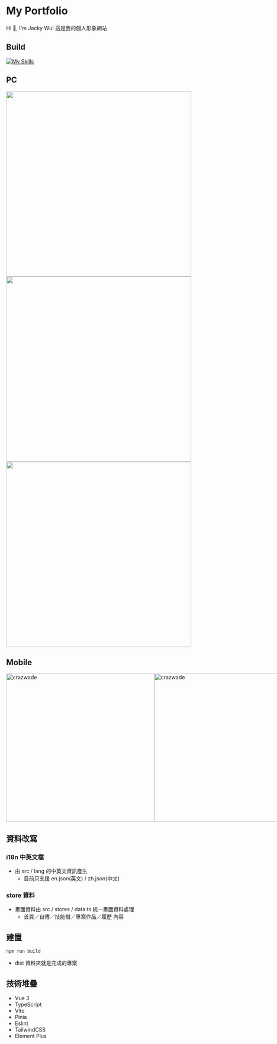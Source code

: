 # My Portfolio

Hi 👋, I'm Jacky Wu!  這是我的個人形象網站

## Build

[![My Skills](https://skillicons.dev/icons?i=ts,vue,vite,tailwindcss,pinia,scss,vscode)](https://skillicons.dev)

## PC

[<img src="https://github.com/user-attachments/assets/f2fae869-c3ac-4623-b98b-5278ff396433" height="500"/>](image.png)
[<img src="https://github.com/user-attachments/assets/4a49b441-1a17-4eeb-989b-150ec50ead3d" height="500"/>](image.png)
[<img src="https://github.com/user-attachments/assets/9c734c79-0d64-4d29-862f-47044295f8c3" height="500"/>](image.png)

## Mobile

<div style='display: flex;'> 
  <img src="https://github.com/user-attachments/assets/e8624175-03ec-4c52-8e13-b03a6f928b90" height="400" alt="crazwade" /> 
  <img src="https://github.com/user-attachments/assets/25acf8bf-edb3-4bc9-83fb-8a9f64108e05" height="400" alt="crazwade" /> 
  <img src="https://github.com/user-attachments/assets/c413234c-69ff-4866-a07c-2ace5fa02bc2" height="400" alt="crazwade" /> 
</div>

## 資料改寫

### i18n 中英文檔
- 由 src / lang 的中英文資訊產生
  - 目前只支援 en.json(英文) / zh.json(中文)

### store 資料
- 畫面資料由 src / stores / data.ts 統一畫面資料處理
  - 首頁／自傳／技能樹／專案作品／履歷 內容 

## 建置
```
npm run build
```
- dist 資料夾就是完成的專案

## 技術堆疊
- Vue 3
- TypeScript
- Vite
- Pinia
- Eslint
- TailwindCSS
- Element Plus

